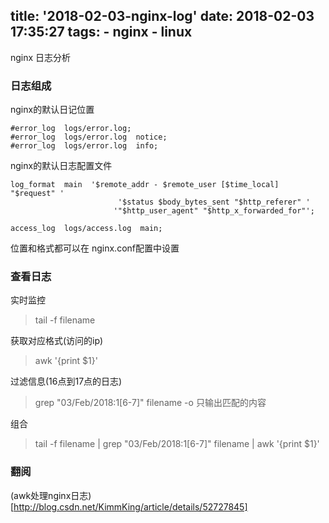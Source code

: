 title: '2018-02-03-nginx-log'
date: 2018-02-03 17:35:27
tags:
    - nginx
    - linux
---
nginx 日志分析
<!--more-->

### 日志组成
nginx的默认日记位置
```
#error_log  logs/error.log;
#error_log  logs/error.log  notice;
#error_log  logs/error.log  info;
```

nginx的默认日志配置文件

```
log_format  main  '$remote_addr - $remote_user [$time_local] "$request" '
                        '$status $body_bytes_sent "$http_referer" '
                       '"$http_user_agent" "$http_x_forwarded_for"';
                       
access_log  logs/access.log  main;
```

位置和格式都可以在 nginx.conf配置中设置

### 查看日志
实时监控
> tail -f filename  

获取对应格式(访问的ip)
> awk '{print $1}'

过滤信息(16点到17点的日志)
> grep "03/Feb/2018:1[6-7]" filename
> -o 只输出匹配的内容

组合
> tail -f filename | grep "03/Feb/2018:1[6-7]" filename | awk '{print $1}'

### 翻阅
(awk处理nginx日志)[http://blog.csdn.net/KimmKing/article/details/52727845]
